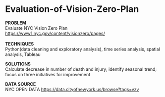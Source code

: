 # Evaluation-of-Vision-Zero-Plan

**PROBLEM** <br/>
Evaluate NYC Vision Zero Plan https://www1.nyc.gov/content/visionzero/pages/<br/>
<br/>
**TECHNIQUES**<br/>
Python(data cleaning and exploratory analysis), time series analysis, spatial analysis, Tableau 

**SOLUTIONS**<br/>
Calculate decrease in number of death and injury; identify seasonal trend; focus on three initiatives for improvement

**DATA SOURCE**<br/>
NYC OPEN DATA https://data.cityofnewyork.us/browse?tags=vzv <br/>



